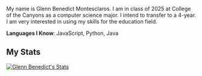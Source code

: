 My name is Glenn Benedict Montesclaros. I am in class of 2025 at College of the Canyons as a computer science major. I intend to transfer to a 4-year. I am very interested in using my skills for the education field. 

**Languages I Know**: JavaScript, Python, Java

## My Stats

[![Glenn Benedict's Stats](https://github-readme-stats.vercel.app/api?username=montesclarosglennbenedict&count_private=true&theme=tokyonight)](https://github.com/anuraghazra/github-readme-stats)